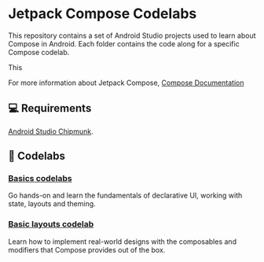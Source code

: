 # Jetpack Compose Codelabs

This repository contains a set of Android Studio projects used to learn about
Compose in Android. Each folder contains the code along for a specific Compose codelab.

This 

For more information about Jetpack Compose, [Compose Documentation](https://developer.android.com/jetpack/compose)

## 💻 Requirements

[Android Studio Chipmunk](https://developer.android.com/studio).

## 🧬 Codelabs

### [Basics codelabs](https://developer.android.com/codelabs/jetpack-compose-basics)

Go hands-on and learn the fundamentals of declarative UI, working with state, layouts and theming.

### [Basic layouts codelab](https://developer.android.com/codelabs/jetpack-compose-layouts)

Learn how to implement real-world designs with the composables and modifiers that Compose provides out of the box.

[//]: # ()
[//]: # (### [State codelab]&#40;https://developer.android.com/codelabs/jetpack-compose-state&#41;)

[//]: # ()
[//]: # (Understand patterns for working with state in a declarative world by building a Wellness application.)

[//]: # ()
[//]: # (### [Theming codelab]&#40;https://developer.android.com/codelabs/jetpack-compose-theming&#41;)

[//]: # ()
[//]: # (Go hands on with Compose’s implementation of Material Design to understand how to theme an)

[//]: # (application’s colors, typography and shapes and support light and dark themes.)

[//]: # ()
[//]: # (### [Migration codelab]&#40;https://developer.android.com/codelabs/jetpack-compose-migration&#41;)

[//]: # ()
[//]: # (Understand how Jetpack Compose and View-based UIs can co-exist and interact, making it easy to)

[//]: # (adopt Compose at your own pace.)

[//]: # ()
[//]: # (### [Animation codelab]&#40;https://developer.android.com/codelabs/jetpack-compose-animation&#41;)

[//]: # ()
[//]: # (Learn how to use Jetpack Compose Animation APIs.)

[//]: # ()
[//]: # (### [Navigation codelab]&#40;https://developer.android.com/codelabs/jetpack-compose-navigation&#41;)

[//]: # ()
[//]: # (Learn how to use the Jetpack Navigation library in Compose, navigate within your application,)

[//]: # (navigate with arguments, support deep-links, and test your navigation.)

[//]: # ()
[//]: # (### [Testing codelab]&#40;https://developer.android.com/codelabs/jetpack-compose-testing&#41;)

[//]: # ()
[//]: # (Learn about testing Jetpack Compose UIs. Write your first tests, and learn about testing in)

[//]: # (isolation, debugging tests, the semantics tree, and test synchronization.)

[//]: # ()
[//]: # (### [Accessibility codelab]&#40;https://developer.android.com/codelabs/jetpack-compose-accessibility&#41;)

[//]: # ()
[//]: # (Learn about the various ways to improve an app’s accessibility. Increase touch target sizes, add)

[//]: # (content descriptions, create custom actions, and more.)
